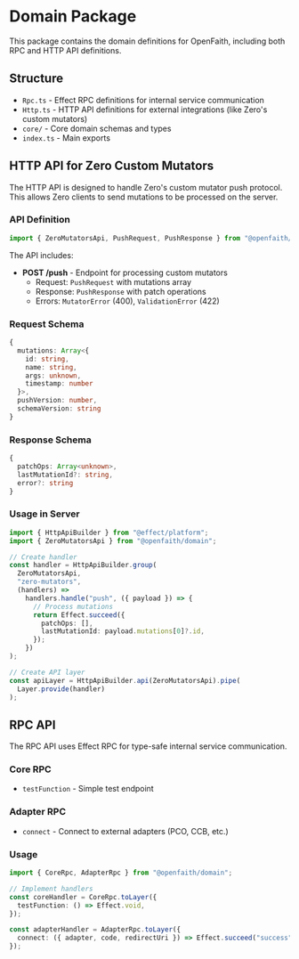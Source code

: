 # Domain Package

This package contains the domain definitions for OpenFaith, including both RPC and HTTP API definitions.

## Structure

- `Rpc.ts` - Effect RPC definitions for internal service communication
- `Http.ts` - HTTP API definitions for external integrations (like Zero's custom mutators)
- `core/` - Core domain schemas and types
- `index.ts` - Main exports

## HTTP API for Zero Custom Mutators

The HTTP API is designed to handle Zero's custom mutator push protocol. This allows Zero clients to send mutations to be processed on the server.

### API Definition

```typescript
import { ZeroMutatorsApi, PushRequest, PushResponse } from "@openfaith/domain";
```

The API includes:

- **POST /push** - Endpoint for processing custom mutators
  - Request: `PushRequest` with mutations array
  - Response: `PushResponse` with patch operations
  - Errors: `MutatorError` (400), `ValidationError` (422)

### Request Schema

```typescript
{
  mutations: Array<{
    id: string,
    name: string,
    args: unknown,
    timestamp: number
  }>,
  pushVersion: number,
  schemaVersion: string
}
```

### Response Schema

```typescript
{
  patchOps: Array<unknown>,
  lastMutationId?: string,
  error?: string
}
```

### Usage in Server

```typescript
import { HttpApiBuilder } from "@effect/platform";
import { ZeroMutatorsApi } from "@openfaith/domain";

// Create handler
const handler = HttpApiBuilder.group(
  ZeroMutatorsApi,
  "zero-mutators",
  (handlers) =>
    handlers.handle("push", ({ payload }) => {
      // Process mutations
      return Effect.succeed({
        patchOps: [],
        lastMutationId: payload.mutations[0]?.id,
      });
    })
);

// Create API layer
const apiLayer = HttpApiBuilder.api(ZeroMutatorsApi).pipe(
  Layer.provide(handler)
);
```

## RPC API

The RPC API uses Effect RPC for type-safe internal service communication.

### Core RPC

- `testFunction` - Simple test endpoint

### Adapter RPC

- `connect` - Connect to external adapters (PCO, CCB, etc.)

### Usage

```typescript
import { CoreRpc, AdapterRpc } from "@openfaith/domain";

// Implement handlers
const coreHandler = CoreRpc.toLayer({
  testFunction: () => Effect.void,
});

const adapterHandler = AdapterRpc.toLayer({
  connect: ({ adapter, code, redirectUri }) => Effect.succeed("success"),
});
```

